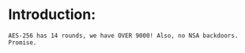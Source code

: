 Introduction:
=============
    AES-256 has 14 rounds, we have OVER 9000! Also, no NSA backdoors.  Promise.
